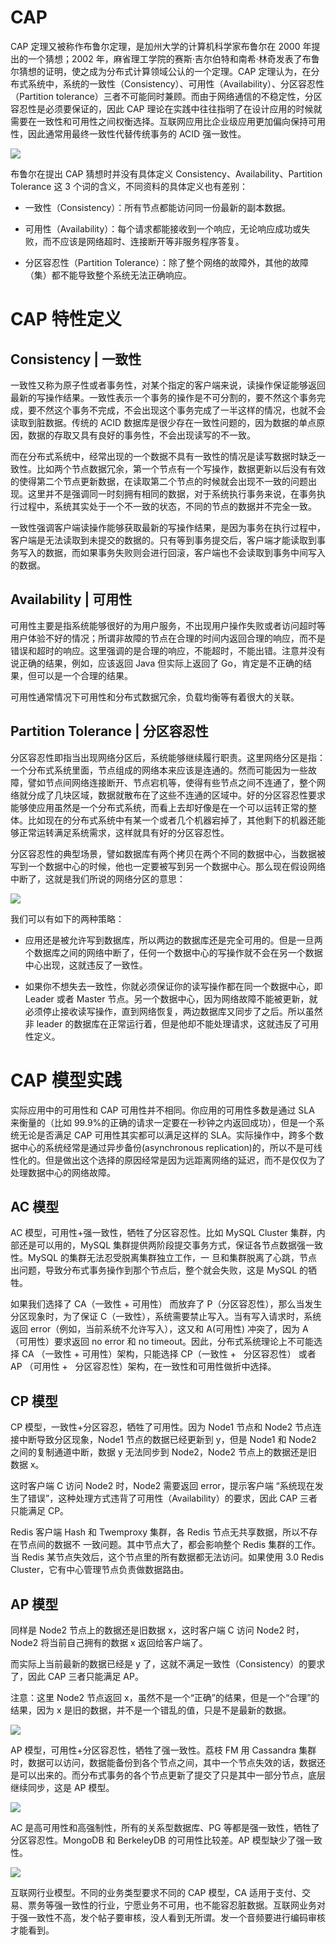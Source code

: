 # CAP

CAP 定理又被称作布鲁尔定理，是加州大学的计算机科学家布鲁尔在 2000 年提出的一个猜想；2002 年，麻省理工学院的赛斯·吉尔伯特和南希·林奇发表了布鲁尔猜想的证明，使之成为分布式计算领域公认的一个定理。CAP 定理认为，在分布式系统中，系统的一致性（Consistency）、可用性（Availability）、分区容忍性（Partition tolerance）三者不可能同时兼顾。而由于网络通信的不稳定性，分区容忍性是必须要保证的，因此 CAP 理论在实践中往往指明了在设计应用的时候就需要在一致性和可用性之间权衡选择。互联网应用比企业级应用更加偏向保持可用性，因此通常用最终一致性代替传统事务的 ACID 强一致性。

![](https://ww1.sinaimg.cn/large/007rAy9hly1g0pfuxwmxuj30h40i6dgg.jpg)

布鲁尔在提出 CAP 猜想时并没有具体定义 Consistency、Availability、Partition Tolerance 这 3 个词的含义，不同资料的具体定义也有差别：

- 一致性（Consistency）：所有节点都能访问同一份最新的副本数据。

- 可用性（Availability）：每个请求都能接收到一个响应，无论响应成功或失败，而不应该是网络超时、连接断开等非服务程序答复。

- 分区容忍性（Partition Tolerance）：除了整个网络的故障外，其他的故障（集）都不能导致整个系统无法正确响应。

# CAP 特性定义

## Consistency | 一致性

一致性又称为原子性或者事务性，对某个指定的客户端来说，读操作保证能够返回最新的写操作结果。一致性表示一个事务的操作是不可分割的，要不然这个事务完成，要不然这个事务不完成，不会出现这个事务完成了一半这样的情况，也就不会读取到脏数据。传统的 ACID 数据库是很少存在一致性问题的，因为数据的单点原因，数据的存取又具有良好的事务性，不会出现读写的不一致。

而在分布式系统中，经常出现的一个数据不具有一致性的情况是读写数据时缺乏一致性。比如两个节点数据冗余，第一个节点有一个写操作，数据更新以后没有有效的使得第二个节点更新数据，在读取第二个节点的时候就会出现不一致的问题出现。这里并不是强调同一时刻拥有相同的数据，对于系统执行事务来说，在事务执行过程中，系统其实处于一个不一致的状态，不同的节点的数据并不完全一致。

一致性强调客户端读操作能够获取最新的写操作结果，是因为事务在执行过程中，客户端是无法读取到未提交的数据的。只有等到事务提交后，客户端才能读取到事务写入的数据，而如果事务失败则会进行回滚，客户端也不会读取到事务中间写入的数据。

## Availability | 可用性

可用性主要是指系统能够很好的为用户服务，不出现用户操作失败或者访问超时等用户体验不好的情况；所谓非故障的节点在合理的时间内返回合理的响应，而不是错误和超时的响应。这里强调的是合理的响应，不能超时，不能出错。注意并没有说正确的结果，例如，应该返回 Java 但实际上返回了 Go，肯定是不正确的结果，但可以是一个合理的结果。

可用性通常情况下可用性和分布式数据冗余，负载均衡等有着很大的关联。

## Partition Tolerance | 分区容忍性

分区容忍性即指当出现网络分区后，系统能够继续履行职责。这里网络分区是指：一个分布式系统里面，节点组成的网络本来应该是连通的。然而可能因为一些故障，譬如节点间网络连接断开、节点宕机等，使得有些节点之间不连通了，整个网络就分成了几块区域，数据就散布在了这些不连通的区域中。好的分区容忍性要求能够使应用虽然是一个分布式系统，而看上去却好像是在一个可以运转正常的整体。比如现在的分布式系统中有某一个或者几个机器宕掉了，其他剩下的机器还能够正常运转满足系统需求，这样就具有好的分区容忍性。

分区容忍性的典型场景，譬如数据库有两个拷贝在两个不同的数据中心，当数据被写到一个数据中心的时候，他也一定要被写到另一个数据中心。那么现在假设网络中断了，这就是我们所说的网络分区的意思：

![](https://tva1.sinaimg.cn/large/007rAy9hgy1g3ftxay1ktj30u00dqab8.jpg)

我们可以有如下的两种策略：

- 应用还是被允许写到数据库，所以两边的数据库还是完全可用的。但是一旦两个数据库之间的网络中断了，任何一个数据中心的写操作就不会在另一个数据中心出现，这就违反了一致性。

- 如果你不想失去一致性，你就必须保证你的读写操作都在同一个数据中心，即 Leader 或者 Master 节点。另一个数据中心，因为网络故障不能被更新，就必须停止接收读写操作，直到网络恢复，两边数据库又同步了之后。所以虽然非 leader 的数据库在正常运行着，但是他却不能处理请求，这就违反了可用性定义。

# CAP 模型实践

实际应用中的可用性和 CAP 可用性并不相同。你应用的可用性多数是通过 SLA 来衡量的（比如 99.9%的正确的请求一定要在一秒钟之内返回成功），但是一个系统无论是否满足 CAP 可用性其实都可以满足这样的 SLA。实际操作中，跨多个数据中心的系统经常是通过异步备份(asynchronous replication)的，所以不是可线性化的。但是做出这个选择的原因经常是因为远距离网络的延迟，而不是仅仅为了处理数据中心的网络故障。

## AC 模型

AC 模型，可用性+强一致性，牺牲了分区容忍性。比如 MySQL Cluster 集群，内部还是可以用的，MySQL 集群提供两阶段提交事务方式，保证各节点数据强一致性。MySQL 的集群无法忍受脱离集群独立工作，一 旦和集群脱离了心跳，节点出问题，导致分布式事务操作到那个节点后，整个就会失败，这是 MySQL 的牺牲。

如果我们选择了 CA（一致性 + 可用性） 而放弃了 P（分区容忍性），那么当发生分区现象时，为了保证 C（一致性），系统需要禁止写入。当有写入请求时，系统返回 error（例如，当前系统不允许写入），这又和 A(可用性) 冲突了，因为 A（可用性）要求返回 no error 和 no timeout。因此，分布式系统理论上不可能选择 CA （一致性 + 可用性）架构，只能选择 CP（一致性 +   分区容忍性） 或者 AP （可用性 +   分区容忍性）架构，在一致性和可用性做折中选择。

## CP 模型

CP 模型，一致性+分区容忍，牺牲了可用性。因为 Node1 节点和 Node2 节点连接中断导致分区现象，Node1 节点的数据已经更新到 y，但是 Node1 和 Node2 之间的复制通道中断，数据 y 无法同步到 Node2，Node2 节点上的数据还是旧数据 x。

这时客户端 C 访问 Node2 时，Node2 需要返回 error，提示客户端 “系统现在发生了错误”，这种处理方式违背了可用性（Availability）的要求，因此 CAP 三者只能满足 CP。

Redis 客户端 Hash 和 Twemproxy 集群，各 Redis 节点无共享数据，所以不存在节点间的数据不 一致问题。其中节点大了，都会影响整个 Redis 集群的工作。当 Redis 某节点失效后，这个节点里的所有数据都无法访问。如果使用 3.0 Redis Cluster，它有中心管理节点负责做数据路由。

## AP 模型

同样是 Node2 节点上的数据还是旧数据 x，这时客户端 C 访问 Node2 时，Node2 将当前自己拥有的数据 x 返回给客户端了。

而实际上当前最新的数据已经是 y 了，这就不满足一致性（Consistency）的要求了，因此 CAP 三者只能满足 AP。

注意：这里 Node2 节点返回 x，虽然不是一个“正确”的结果，但是一个“合理”的结果，因为 x 是旧的数据，并不是一个错乱的值，只是不是最新的数据。

![](http://mmbiz.qpic.cn/mmbiz/sXiaukvjR0RDkMrYwKrTAtVSKwpEMpjBdNdKj85GuUicGBe1kjGGuObAViblyubSibTVwnJmrG1p36VuXJNeRnyMDg/640?wx_fmt=png&wxfrom=5&wx_lazy=1)

AP 模型，可用性+分区容忍性，牺牲了强一致性。荔枝 FM 用 Cassandra 集群时，数据可以访问，数据能备份到各个节点之间，其中一个节点失效的话，数据还是可以出来的。而分布式事务的各个节点更新了提交了只是其中一部分节点，底层继续同步，这是 AP 模型。

![](http://mmbiz.qpic.cn/mmbiz/sXiaukvjR0RDkMrYwKrTAtVSKwpEMpjBd1AaqGriaCsIznuYFHsIh8QwXwedcShf0ouOlo7NTV2w3udkdBJgdXdw/640?wx_fmt=png&wxfrom=5&wx_lazy=1)

AC 是高可用性和高强制性，所有的关系型数据库、PG 等都是强一致性，牺牲了分区容忍性。MongoDB 和 BerkeleyDB 的可用性比较差。AP 模型缺少了强一致性。

![](http://mmbiz.qpic.cn/mmbiz/sXiaukvjR0RDkMrYwKrTAtVSKwpEMpjBdgY4ReILFiaBVQXjv8q6luibPmJPKoQF5tDnmDicf13pGKjicpPcRlkwvPw/640?wx_fmt=png&wxfrom=5&wx_lazy=1)

互联网行业模型。不同的业务类型要求不同的 CAP 模型，CA 适用于支付、交易、票务等强一致性的行业，宁愿业务不可用，也不能容忍脏数据。互联网业务对于强一致性不高，发个帖子要审核，没人看到无所谓。发一个音频要进行编码审核才能看到。
